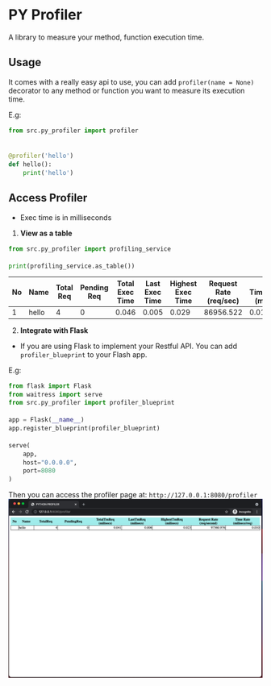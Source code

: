 # PY Profiler

A library to measure your method, function execution time.

## Usage

It comes with a really easy api to use, you can add `profiler(name = None)` decorator to any method or function you want
to measure its execution time.

E.g:

```python
from src.py_profiler import profiler


@profiler('hello')
def hello():
    print('hello')
```

## Access Profiler

- Exec time is in milliseconds

1. **View as a table**

```python
from src.py_profiler import profiling_service

print(profiling_service.as_table())
```

| No | Name                           | Total Req  | Pending Req  | Total Exec Time | Last Exec Time  | Highest Exec Time | Request Rate (req/sec) | Avg Time/Request (millis/req) |
|----|--------------------------------|--------|----------|------------|------------|------------|------------|------------|
| 1  | hello                          |   4    |    0     |   0.046    |   0.005    |   0.029    | 86956.522  |   0.011    |


2. **Integrate with Flask**

- If you are using Flask to implement your Restful API. You can add `profiler_blueprint` to your Flash app.

E.g:

```python
from flask import Flask
from waitress import serve
from src.py_profiler import profiler_blueprint

app = Flask(__name__)
app.register_blueprint(profiler_blueprint)

serve(
    app,
    host="0.0.0.0",
    port=8080
)
```

Then you can access the profiler page at: `http://127.0.0.1:8080/profiler`
![Py Profiler Page](https://github.com/andy1xx8/py-profiler/blob/master/sample.png?raw=true)